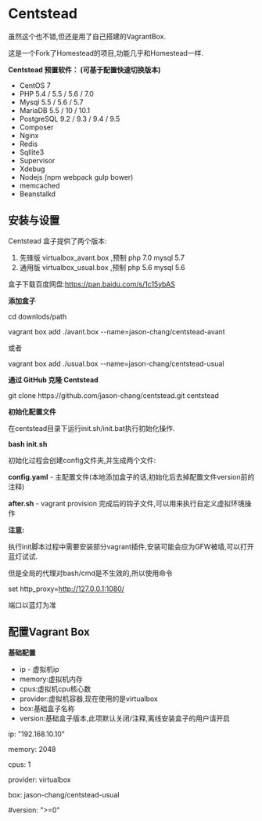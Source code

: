 # Centstead

虽然这个也不错,但还是用了自己搭建的VagrantBox.

这是一个Fork了Homestead的项目,功能几乎和Homestead一样.

**Centstead 预置软件： \(可基于配置快速切换版本\)**

* CentOS 7
* PHP 5.4 \/ 5.5 \/ 5.6 \/ 7.0
* Mysql 5.5 \/ 5.6 \/ 5.7
* MariaDB 5.5 \/ 10 \/ 10.1
* PostgreSQL 9.2 \/ 9.3 \/ 9.4 \/ 9.5
* Composer
* Nginx
* Redis
* Sqllite3
* Supervisor
* Xdebug
* Nodejs \(npm webpack gulp bower\)
* memcached
* Beanstalkd

## **安装与设置**

Centstead 盒子提供了两个版本:

1. 先锋版 virtualbox\_avant.box ,预制 php 7.0 mysql 5.7
2. 通用版 virtualbox\_usual.box ,预制 php 5.6 mysql 5.6

盒子下载百度网盘:[https:\/\/pan.baidu.com\/s\/1c15ybAS](https://pan.baidu.com/s/1c15ybAS)

**添加盒子**

cd downlods\/path

vagrant box add .\/avant.box --name=jason-chang\/centstead-avant

或者

vagrant box add .\/usual.box --name=jason-chang\/centstead-usual

**通过 GitHub 克隆 Centstead**

git clone https:\/\/github.com\/jason-chang\/centstead.git centstead

**初始化配置文件**

在centstead目录下运行init.sh\/init.bat执行初始化操作.

**bash init.sh**

初始化过程会创建config文件夹,并生成两个文件:

**config.yaml** - 主配置文件\(本地添加盒子的话,初始化后去掉配置文件version前的注释\)

**after.sh** - vagrant provision 完成后的钩子文件,可以用来执行自定义虚拟环境操作

**注意:**

执行init脚本过程中需要安装部分vagrant插件,安装可能会应为GFW被墙,可以打开蓝灯试试.

但是全局的代理对bash\/cmd是不生效的,所以使用命令

set http\_proxy=[http:\/\/127.0.0.1:1080\/](http://127.0.0.1:1080/)

端口以蓝灯为准

## **配置Vagrant Box**

**基础配置**

* ip - 虚拟机ip
* memory:虚拟机内存
* cpus:虚拟机cpu核心数
* provider:虚拟机容器,现在使用的是virtualbox
* box:基础盒子名称
* version:基础盒子版本,此项默认关闭\/注释,离线安装盒子的用户请开启

ip: "192.168.10.10"

memory: 2048

cpus: 1

provider: virtualbox

box: jason-chang\/centstead-usual

\#version: "&gt;=0"

